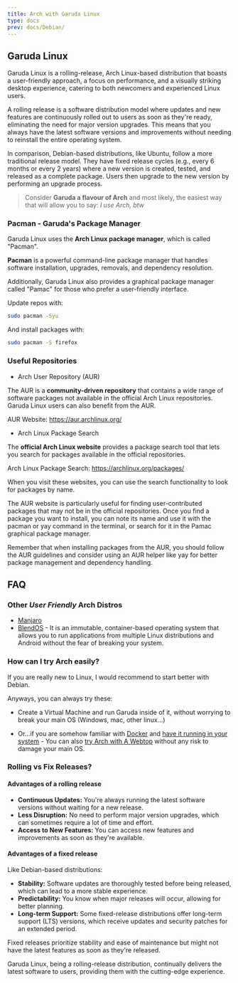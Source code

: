 ```yaml
---
title: Arch with Garuda Linux
type: docs
prev: docs/Debian/
---
```


## Garuda Linux

Garuda Linux is a rolling-release, Arch Linux-based distribution that boasts a user-friendly approach, a focus on performance, and a visually striking desktop experience, catering to both newcomers and experienced Linux users.

A rolling release is a software distribution model where updates and new features are continuously rolled out to users as soon as they're ready, eliminating the need for major version upgrades. This means that you always have the latest software versions and improvements without needing to reinstall the entire operating system.

In comparison, Debian-based distributions, like Ubuntu, follow a more traditional release model. They have fixed release cycles (e.g., every 6 months or every 2 years) where a new version is created, tested, and released as a complete package. Users then upgrade to the new version by performing an upgrade process.

> Consider **Garuda a flavour of Arch** and most likely, the easiest way that will allow you to say: *I use Arch, btw*


### Pacman - Garuda's Package Manager

Garuda Linux uses the **Arch Linux package manager**, which is called "Pacman".

**Pacman** is a powerful command-line package manager that handles software installation, upgrades, removals, and dependency resolution. 

Additionally, Garuda Linux also provides a graphical package manager called "Pamac" for those who prefer a user-friendly interface.


Update repos with:

```sh
sudo pacman -Syu
```


And install packages with:

```sh
sudo pacman -S firefox
```

### Useful Repositories


* Arch User Repository (AUR)

The AUR is a **community-driven repository** that contains a wide range of software packages not available in the official Arch Linux repositories. Garuda Linux users can also benefit from the AUR.

AUR Website: <https://aur.archlinux.org/>


* Arch Linux Package Search

The **official Arch Linux website** provides a package search tool that lets you search for packages available in the official repositories.

Arch Linux Package Search: <https://archlinux.org/packages/>


When you visit these websites, you can use the search functionality to look for packages by name. 

The AUR website is particularly useful for finding user-contributed packages that may not be in the official repositories. Once you find a package you want to install, you can note its name and use it with the pacman or yay command in the terminal, or search for it in the Pamac graphical package manager.

Remember that when installing packages from the AUR, you should follow the AUR guidelines and consider using an AUR helper like yay for better package management and dependency handling.


## FAQ

### Other *User Friendly* Arch Distros

* [Manjaro](https://manjaro.org/)
* [BlendOS](https://blendos.co/) -  It is an immutable, container-based operating system that allows you to run applications from multiple Linux distributions and Android without the fear of breaking your system.

### How can I try Arch easily?

If you are really new to Linux, I would recommend to start better with Debian.

Anyways, you can always try these:

* Create a Virtual Machine and run Garuda inside of it, without worrying to break your main OS (Windows, mac, other linux...)

* Or...if you are somehow familiar with [Docker](https://jalcocert.github.io/Linux/docs/debian/docker/) and [have it running in your system](https://fossengineer.com/docker-first-steps-guide-for-data-analytics/) - You can also [try Arch with A Webtop](https://fossengineer.com/selfhosting-webtops-docker/) without any risk to damage your main OS.

### Rolling vs Fix Releases?

#### Advantages of a rolling release

- **Continuous Updates:** You're always running the latest software versions without waiting for a new release.
- **Less Disruption:** No need to perform major version upgrades, which can sometimes require a lot of time and effort.
- **Access to New Features:** You can access new features and improvements as soon as they're available.

#### Advantages of a fixed release 

Like Debian-based distributions:
- **Stability:** Software updates are thoroughly tested before being released, which can lead to a more stable experience.
- **Predictability:** You know when major releases will occur, allowing for better planning.
- **Long-term Support:** Some fixed-release distributions offer long-term support (LTS) versions, which receive updates and security patches for an extended period.

Fixed releases prioritize stability and ease of maintenance but might not have the latest features as soon as they're released.

Garuda Linux, being a rolling-release distribution, continually delivers the latest software to users, providing them with the cutting-edge experience.
